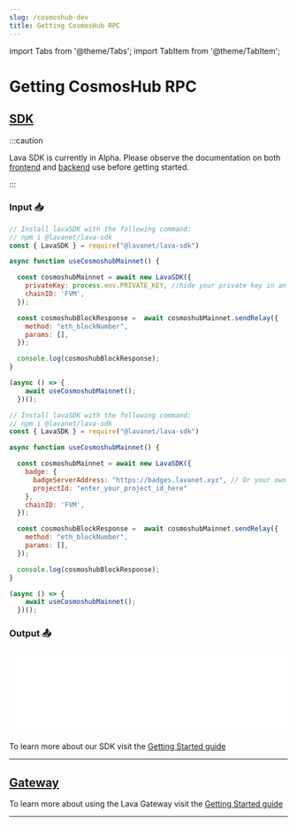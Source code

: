 ```yaml
---
slug: /cosmoshub-dev
title: Getting CosmosHub RPC
---
```


import Tabs from '@theme/Tabs';
import TabItem from '@theme/TabItem';

# Getting CosmosHub RPC

## [SDK](https://github.com/lavanet/lava-sdk)

:::caution 

Lava SDK is currently in Alpha. Please observe the documentation on both [frontend](https://docs.lavanet.xyz/sdk-frontend?utm_source=getting-cosmoshub-rpc&utm_medium=docs&utm_campaign=docs-to-docs) and [backend](https://docs.lavanet.xyz/sdk-backend?utm_source=getting-cosmoshub-rpc&utm_medium=docs&utm_campaign=docs-to-docs) use before getting started.

:::

### Input 📥

<Tabs>
<TabItem value="backend" label="BackEnd">

```jsx
// Install lavaSDK with the following command:
// npm i @lavanet/lava-sdk
const { LavaSDK } = require("@lavanet/lava-sdk")

async function useCosmoshubMainnet() {

  const cosmoshubMainnet = await new LavaSDK({
    privateKey: process.env.PRIVATE_KEY, //hide your private key in an environmental variable
    chainID: 'FVM',
  });

  const cosmoshubBlockResponse =  await cosmoshubMainnet.sendRelay({
    method: "eth_blockNumber",
    params: [],
  });

  console.log(cosmoshubBlockResponse);
}

(async () => {
    await useCosmoshubMainnet();
  })();
```

</TabItem>
<TabItem value="frontend" label="FrontEnd">

```jsx
// Install lavaSDK with the following command:
// npm i @lavanet/lava-sdk
const { LavaSDK } = require("@lavanet/lava-sdk")

async function useCosmoshubMainnet() {

  const cosmoshubMainnet = await new LavaSDK({
    badge: {
      badgeServerAddress: "https://badges.lavanet.xyz", // Or your own Badge-Server URL 
      projectId: "enter_your_project_id_here" 
    },    
    chainID: 'FVM',
  });

  const cosmoshubBlockResponse =  await cosmoshubMainnet.sendRelay({
    method: "eth_blockNumber",
    params: [],
  });

  console.log(cosmoshubBlockResponse);
}

(async () => {
    await useCosmoshubMainnet();
  })();
```
</TabItem>
</Tabs>

### Output 📤

<iframe width="100%" src="/img/chains/cosmoshub_call.webm" frameborder="0" allow="autoplay; encrypted-media; gyroscope; picture-in-picture" allowfullscreen></iframe>

To learn more about our SDK visit the [Getting Started guide](https://docs.lavanet.xyz/sdk-getting-started?utm_source=getting-cosmoshub-rpc&utm_medium=docs&utm_campaign=docs-to-docs)

<hr />

## [Gateway](https://gateway.lavanet.xyz/?utm_source=cosmoshub-dev&utm_medium=docs&utm_campaign=docs-to-gateway)

To learn more about using the Lava Gateway visit the [Getting Started guide](https://docs.lavanet.xyz/gateway-getting-started?utm_source=cosmoshub-dev&utm_medium=docs&utm_campaign=docs-to-docs)

<hr />
<br />
